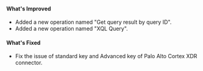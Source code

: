 #### What's Improved
- Added a new operation named "Get query result by query ID".
- Added a new operation named "XQL Query". 

#### What's Fixed
- Fix the issue of standard key and Advanced key of Palo Alto Cortex XDR connector.
